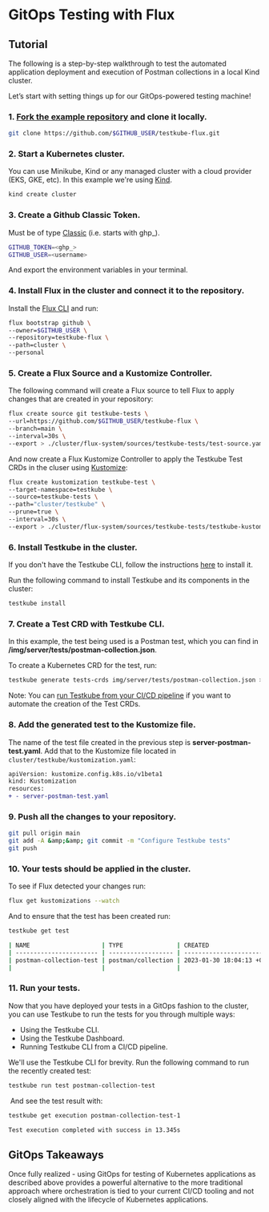 # GitOps Testing with Flux

## Tutorial

The following is a step-by-step walkthrough to test the automated application deployment and execution of Postman collections in a local Kind cluster.

Let’s start with setting things up for our GitOps-powered testing machine!

### 1. [Fork the example repository](https://github.com/kubeshop/testkube-flux/fork) and clone it locally.

```sh
git clone https://github.com/$GITHUB_USER/testkube-flux.git
```

### 2. Start a Kubernetes cluster.

You can use Minikube, Kind or any managed cluster with a cloud provider (EKS, GKE, etc). In this example we're using [Kind](https://kind.sigs.k8s.io/).

```sh
kind create cluster
```

### 3. Create a Github Classic Token.

Must be of type [Classic](https://docs.github.com/en/authentication/keeping-your-account-and-data-secure/creating-a-personal-access-token#creating-a-personal-access-token-classic) (i.e. starts with ghp\_).

```sh
GITHUB_TOKEN=<ghp_>
GITHUB_USER=<username>
```

And export the environment variables in your terminal.

### 4. Install Flux in the cluster and connect it to the repository.

Install the [Flux CLI](https://fluxcd.io/flux/installation/) and run:

```sh
flux bootstrap github \
--owner=$GITHUB_USER \
--repository=testkube-flux \
--path=cluster \
--personal
```

### 5. Create a Flux Source and a Kustomize Controller.

The following command will create a Flux source to tell Flux to apply changes that are created in your repository:

```sh
flux create source git testkube-tests \
--url=https://github.com/$GITHUB_USER/testkube-flux \
--branch=main \
--interval=30s \
--export > ./cluster/flux-system/sources/testkube-tests/test-source.yaml
```

And now create a Flux Kustomize Controller to apply the Testkube Test CRDs in the cluser using [Kustomize](https://kubernetes.io/docs/tasks/manage-kubernetes-objects/kustomization/):

```sh
flux create kustomization testkube-test \
--target-namespace=testkube \
--source=testkube-tests \
--path="cluster/testkube" \
--prune=true \
--interval=30s \
--export > ./cluster/flux-system/sources/testkube-tests/testkube-kustomization.yaml
```

### 6. Install Testkube in the cluster.

If you don't have the Testkube CLI, follow the instructions [here](./step1-installing-cli) to install it.

Run the following command to install Testkube and its components in the cluster:

```sh
testkube install
```

### 7. Create a Test CRD with Testkube CLI.

In this example, the test being used is a Postman test, which you can find in **/img/server/tests/postman-collection.json**.

To create a Kubernetes CRD for the test, run:

```sh
testkube generate tests-crds img/server/tests/postman-collection.json > cluster/testkube/server-postman-test.yaml
```

Note: You can [run Testkube from your CI/CD pipeline](./cicd-overview.md) if you want to automate the creation of the Test CRDs.

### 8. Add the generated test to the Kustomize file.

The name of the test file created in the previous step is **server-postman-test.yaml**. Add that to the Kustomize file located in `cluster/testkube/kustomization.yaml`:

```diff
apiVersion: kustomize.config.k8s.io/v1beta1
kind: Kustomization
resources:
+ - server-postman-test.yaml
```

### 9. Push all the changes to your repository.

```sh
git pull origin main
git add -A &amp;&amp; git commit -m "Configure Testkube tests"
git push
```

### 10. Your tests should be applied in the cluster.

To see if Flux detected your changes run:

```sh
flux get kustomizations --watch
```

And to ensure that the test has been created run:

```sh
testkube get test
```

```sh title="Expected output:"
| NAME                    | TYPE               | CREATED                       | LABELS                                         |
| ----------------------- | ------------------ | ----------------------------- | ---------------------------------------------- |
| postman-collection-test | postman/collection | 2023-01-30 18:04:13 +0000 UTC | kustomize.toolkit.fluxcd.io/name=testkube-test |
|                         |                    |                               | kustomize.toolkit.fluxcd.io/name=testkube-test |
```

### 11. Run your tests.

Now that you have deployed your tests in a GitOps fashion to the cluster, you can use Testkube to run the tests for you through multiple ways:

- Using the Testkube CLI.
- Using the Testkube Dashboard.
- Running Testkube CLI from a CI/CD pipeline.

We'll use the Testkube CLI for brevity. Run the following command to run the recently created test:

```sh
testkube run test postman-collection-test
```

‍
And see the test result with:

```sh
testkube get execution postman-collection-test-1
```

```sh title="Expected output:"
Test execution completed with success in 13.345s
```

## GitOps Takeaways

Once fully realized - using GitOps for testing of Kubernetes applications as described above provides a powerful alternative to the more traditional approach where orchestration is tied to your current CI/CD tooling and not closely aligned with the lifecycle of Kubernetes applications.
